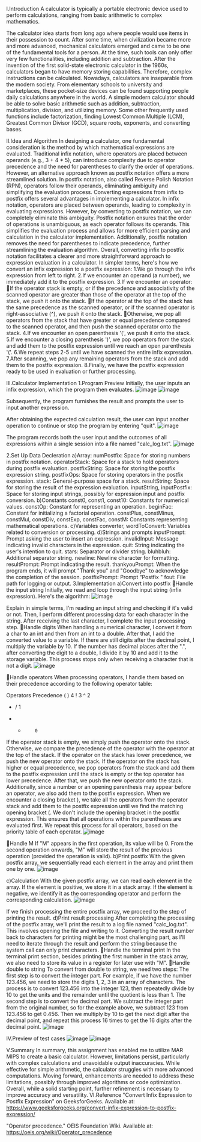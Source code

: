 

I.Introduction
A calculator is typically a portable electronic device used to perform calculations, ranging from basic arithmetic to complex mathematics.

The calculator idea starts from long ago where people would use items in their possession to count. After some time, when civilization became more and more advanced, mechanical calculators emerged and came to be one of the fundamental tools for a person. At the time, such tools can only offer very few functionalities, including addition and subtraction. After the invention of the first solid-state electronic calculator in the 1960s, calculators began to have memory storing capabilities. Therefore, complex instructions can be calculated. Nowadays, calculators are inseparable from the modern society. From elementary schools to university and marketplaces, these pocket-size devices can be found supporting people daily calculations anywhere in the world.
A simple modern calculator should be able to solve basic arithmetic such as addition, subtraction, multiplication, division, and utilizing memory. Some other frequently used functions include factorization, finding Lowest Common Multiple (LCM), Greatest Common Divisor (GCD), square roots, exponents, and converting bases.

II.Idea and Algorithm
	In designing a calculator, one fundamental consideration is the method by which mathematical expressions are evaluated. Traditional infix notation, where operators are placed between operands (e.g., 3 + 4 * 5), can introduce complexity due to operator precedence and the need for parentheses to clarify the order of operations. However, an alternative approach known as postfix notation offers a more streamlined solution. In postfix notation, also called Reverse Polish Notation (RPN), operators follow their operands, eliminating ambiguity and simplifying the evaluation process.
	Converting expressions from infix to postfix offers several advantages in implementing a calculator. In infix notation, operators are placed between operands, leading to complexity in evaluating expressions. However, by converting to postfix notation, we can completely eliminate this ambiguity. Postfix notation ensures that the order of operations is unambiguous, as each operator follows its operands. This simplifies the evaluation process and allows for more efficient parsing and calculation in the calculator implementation. Additionally, postfix notation removes the need for parentheses to indicate precedence, further streamlining the evaluation algorithm. Overall, converting infix to postfix notation facilitates a clearer and more straightforward approach to expression evaluation in a calculator.
	In simpler terms, here's how we convert an infix expression to a postfix expression:
1.We go through the infix expression from left to right.
2.If we encounter an operand (a number), we immediately add it to the postfix expression.
3.If we encounter an operator:
If the operator stack is empty, or if the precedence and associativity of the scanned operator are greater than those of the operator at the top of the stack, we push it onto the stack.
If the operator at the top of the stack has the same precedence as the scanned operator, or if the scanned operator is right-associative (^), we push it onto the stack.
Otherwise, we pop all operators from the stack that have greater or equal precedence compared to the scanned operator, and then push the scanned operator onto the stack.
4.If we encounter an open parenthesis '(', we push it onto the stack.
5.If we encounter a closing parenthesis ')', we pop operators from the stack and add them to the postfix expression until we reach an open parenthesis '('.
6.We repeat steps 2-5 until we have scanned the entire infix expression.
7.After scanning, we pop any remaining operators from the stack and add them to the postfix expression.
8.Finally, we have the postfix expression ready to be used in evaluation or further processing.

III.Calculator Implementation
1.Program Preview
Initially, the user inputs an infix expression, which the program then evaluates.
![image](https://github.com/user-attachments/assets/aa148b15-178c-4b52-8f75-dea1e7e5672c)
![image](https://github.com/user-attachments/assets/848ce67b-4b78-4d5b-8eab-55a26836c005)


Subsequently, the program furnishes the result and prompts the user to input another expression. 

After obtaining the expected calculation result, the user can input another operation to continue or stop the program by entering "quit".
![image](https://github.com/user-attachments/assets/d11bae70-5f5d-4b1a-855a-61e1380e3d47)


The program records both the user input and the outcomes of all expressions within a single session into a file named "calc_log.txt".
![image](https://github.com/user-attachments/assets/f0f1eb9f-f61e-4a32-9561-c035f5ddb10c)

2.Set Up Data Decleration
a)Array:
numPostfix: Space for storing numbers in postfix notation.
operatorStack: Space for a stack to hold operators during postfix evaluation.
postfixString: Space for storing the postfix expression string.
postfixOps: Space for storing operators in the postfix expression.
stack: General-purpose space for a stack.
resultString: Space for storing the result of the expression evaluation.
inputString, inputPostfix: Space for storing input strings, possibly for expression input and postfix conversion.
b)Constants
const0, const1, const10: Constants for numerical values.
constOp: Constant for representing an operation.
beginFac: Constant for initializing a factorial operation.
constPlus, constMinus, constMul, constDiv, constExp, constFac, constM: Constants representing mathematical operations.
c)Variables
converter, wordToConvert: Variables related to conversion or processing.
d)Strings and prompts
inputPrompt: Prompt asking the user to insert an expression.
invalidInput: Message indicating invalid characters in the expression.
quit: String indicating the user's intention to quit.
stars: Separator or divider string.
bluhbluh: Additional separator string.
newline: Newline character for formatting.
resultPrompt: Prompt indicating the result.
thankyouPrompt: When the program ends, it will prompt "Thank you" and "Goodbye" to acknowledge the completion of the session.
postfixPrompt: Prompt “Postfix "
fout: File path for logging or output.
3.Implementation
a)Convert into postfix
Handle the input string
Initially, we read and loop through the input string (infix expression). Here's the algorithm:
![image](https://github.com/user-attachments/assets/f11d62fd-7cfa-46c6-95d0-45613b00d7e5)


Explain in simple terms, I'm reading an input string and checking if it's valid or not. Then, I perform different processing data for each character in the string. After receiving the last character, I complete the input processing step.
Handle digits
When handling a numerical character, I convert it from a char to an int and then from an int to a double. After that, I add the converted value to a variable. If there are still digits after the decimal point, I multiply the variable by 10. If the number has decimal places after the ".", after converting the digit to a double, I divide it by 10 and add it to the storage variable. This process stops only when receiving a character that is not a digit.
![image](https://github.com/user-attachments/assets/8b5c8d07-d9ee-4002-b83e-2e29b5c0b615)

Handle operators
When processing operators, I handle them based on their precedence according to the following operator table:

Operators	Precedence
( )	        4
!	          3
^	          2
* /	        1
+ -	        0
If the operator stack is empty, we simply push the operator onto the stack. Otherwise, we compare the precedence of the operator with the operator at the top of the stack. If the operator on the stack has lower precedence, we push the new operator onto the stack. If the operator on the stack has higher or equal precedence, we pop operators from the stack and add them to the postfix expression until the stack is empty or the top operator has lower precedence. After that, we push the new operator onto the stack.
Additionally, since a number or an opening parenthesis may appear before an operator, we also add them to the postfix expression.
When we encounter a closing bracket ), we take all the operators from the operator stack and add them to the postfix expression until we find the matching opening bracket (. We don't include the opening bracket in the postfix expression. This ensures that all operations within the parentheses are evaluated first.
We repeat this process for all operators, based on the priority table of each operator.
![image](https://github.com/user-attachments/assets/4913cf42-a136-4a40-b66a-6e6ec345918e)

Handle M
If "M" appears in the first operation, its value will be 0. From the second operation onwards, "M" will store the result of the previous operation (provided the operation is valid).
b)Print postfix
With the given postfix array, we sequentially read each element in the array and print them one by one.
![image](https://github.com/user-attachments/assets/f15f81d8-7edb-4d58-8e15-3b00044ec7fb)

c)Calculation
With the given postfix array, we can read each element in the array. If the element is positive, we store it in a stack array. If the element is negative, we identify it as the corresponding operator and perform the corresponding calculation.
![image](https://github.com/user-attachments/assets/4e545e0c-6ccf-4cd6-8bc7-763d1b75956e)

If we finish processing the entire postfix array, we proceed to the step of printing the result.
d)Print result processing
After completing the processing of the postfix array, we'll print the result to a log file named "calc_log.txt". This involves opening the file and writing to it. Converting the result number back to characters for printing might be the most challenging part, as I'll need to iterate through the result and perform the string because the system call can only print characters.
Handle the terminal print
In the terminal print section, besides printing the first number in the stack array, we also need to store its value in a register for later use with "M".
Handle double to string
To convert from double to string, we need two steps:
The first step is to convert the integer part. For example, if we have the number 123.456, we need to store the digits 1, 2, 3 in an array of characters. The process is to convert 123.456 into the integer 123, then repeatedly divide by 10 to get the units and the remainder until the quotient is less than 1.
The second step is to convert the decimal part. We subtract the integer part from the original number, so for the example above, we subtract 123 from 123.456 to get 0.456. Then we multiply by 10 to get the next digit after the decimal point, and repeat this process 16 times to get the 16 digits after the decimal point.
![image](https://github.com/user-attachments/assets/eb2e971f-a20d-463b-9eb0-6e9d32b4572b)

IV.Preview of test cases
![image](https://github.com/user-attachments/assets/602bc3ca-0484-47f9-a336-85f7fee98454)
![image](https://github.com/user-attachments/assets/7a1a4ee0-c8fb-4069-95f4-a2ccee8dc2b3)


V.Summary
In summary, this assignment has enabled me to utilize MAR MIPS to create a basic calculator. However, limitations persist, particularly with complex calculations and unavoidable output inaccuracies. While effective for simple arithmetic, the calculator struggles with more advanced computations. Moving forward, enhancements are needed to address these limitations, possibly through improved algorithms or code optimization. Overall, while a solid starting point, further refinement is necessary to improve accuracy and versatility.
VI.Reference
"Convert Infix Expression to Postfix Expression" on GeeksforGeeks. Available at: https://www.geeksforgeeks.org/convert-infix-expression-to-postfix-expression/

"Operator precedence." OEIS Foundation Wiki. Available at: https://oeis.org/wiki/Operator_precedence
